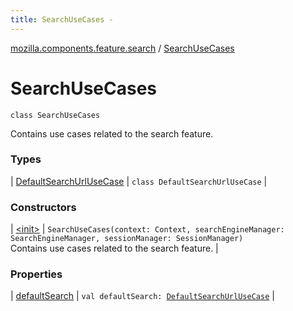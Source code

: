 ```yaml
---
title: SearchUseCases - 
---
```


[mozilla.components.feature.search](../index.html) / [SearchUseCases](./index.html)

# SearchUseCases

`class SearchUseCases`

Contains use cases related to the search feature.

### Types

| [DefaultSearchUrlUseCase](-default-search-url-use-case/index.html) | `class DefaultSearchUrlUseCase` |

### Constructors

| [&lt;init&gt;](-init-.html) | `SearchUseCases(context: Context, searchEngineManager: SearchEngineManager, sessionManager: SessionManager)`<br>Contains use cases related to the search feature. |

### Properties

| [defaultSearch](default-search.html) | `val defaultSearch: `[`DefaultSearchUrlUseCase`](-default-search-url-use-case/index.html) |

